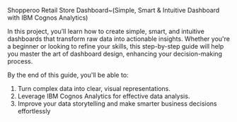 
Shopperoo Retail Store Dashboard~(Simple, Smart & Intuitive Dashboard with IBM Cognos Analytics)

In this project, you’ll learn how to create simple, smart, and intuitive dashboards that transform raw data into actionable insights. Whether you're a beginner or looking to refine your skills, this step-by-step guide will help you master the art of dashboard design, enhancing your decision-making process.

By the end of this guide, you'll be able to:
1. Turn complex data into clear, visual representations.
2. Leverage IBM Cognos Analytics for effective data analysis.
3. Improve your data storytelling and make smarter business decisions effortlessly
